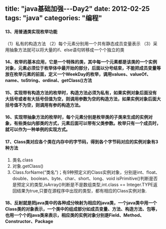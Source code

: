 title: "java基础加强---Day2"
date: 2012-02-25
tags: "java"
categories: "编程"
---
#### 13、用普通类实现枚举功能
（1）私有的构造方法
（2）每个元素分别用一个共有静态成员变量表示
（3）采用抽象方法就可以将大量的if、else语句转移成一个个独立的类
#### 14、枚举的基本应用，它是一个特殊的类，其中每一个元素都是该类的一个实例对象，元素必须位于枚举体中最开始的部分，后面以分号结束，不能把成员变量等放在枚举元素的前面，定义一个WeekDay的枚举，调用values、valueOf、name、toString、ordinal、getClass()方法
#### 15、实现带有构造方法的枚举时，构造方法必须为私有，如果实例对象后面没有大括号或者有大括号但值为空，则调用参数为空的构造方法，如果实例对象后面大括号值不为空，则调用有参的构造方法。
#### 16、实现带抽象方法的枚举时，每个元素分别是枚举类的子类来生成的实例对象，有些类似内部类的方式，元素后面可以带有父类参数。枚举只有一个成员时，就可以作为一种单例的实现方式。
#### 17、Class类对应各个类在内存中的字节码，得到各个字节码对应的实例对象有3种方法
1. 类名.class
2. 对象.getClass()
3. Class.forName(“类名”)；有9种预定义的Class实例对象，分别是int、float、double、boolean、byte、char、short、long、void
isPrimitive()判断是否是预定义的类型,isArray()判断是不是数组类型,int.class == Integer.TYPE返回结果为true,只要在源程序中出现的类型，都有相应的Class实例对象.
#### 18、反射就是把java类中的各种成分映射为相应的java类，一个java类中用一个Class类的对象表示，一个类中的组成部分如成员变量、方法、构造方法、包等，也用一个个的java类来表示，相应类的实例对象分别是Field、Method、Constructor、Package
